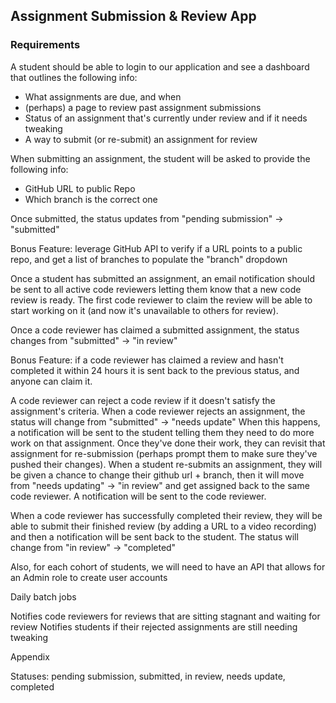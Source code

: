 ## Assignment Submission & Review App

### Requirements

A student should be able to login to our application and see a dashboard that outlines the following info:

- What assignments are due, and when
- (perhaps) a page to review past assignment submissions
- Status of an assignment that's currently under review and if it needs tweaking
- A way to submit (or re-submit) an assignment for review

When submitting an assignment, the student will be asked to provide the following info:

- GitHub URL to public Repo
- Which branch is the correct one

Once submitted, the status updates from "pending submission" -> "submitted"

Bonus Feature: leverage GitHub API to verify if a URL points to a public repo, and get a list of branches to populate the "branch" dropdown

Once a student has submitted an assignment, an email notification should be sent to all active code
reviewers letting them know that a new code review is ready. The first code reviewer to claim
the review will be able to start working on it (and now it's unavailable to others for review).

Once a code reviewer has claimed a submitted assignment, the status changes from
"submitted" -> "in review"

Bonus Feature: if a code reviewer has claimed a review and hasn't completed it within 24 hours it is sent back to the previous status, and anyone can claim it.
  
A code reviewer can reject a code review if it doesn't satisfy the assignment's criteria.
When a code reviewer rejects an assignment, the status will change from "submitted" -> "needs update"
When this happens, a notification will be sent to the student telling them they need to do
more work on that assignment. Once they've done their work, they can revisit that assignment
for re-submission (perhaps prompt them to make sure they've pushed their changes).
When a student re-submits an assignment, they will be given a chance to change their github url + branch, then it will move from "needs updating" -> "in review" and get assigned back to the same code reviewer. A notification will be sent to the code reviewer.

When a code reviewer has successfully completed their review, they will be able to submit
their finished review (by adding a URL to a video recording) and then a notification
will be sent back to the student. The status will change from "in review" -> "completed"

Also, for each cohort of students, we will need to have an API that allows for an
Admin role to create user accounts

Daily batch jobs

Notifies code reviewers for reviews that are sitting stagnant and waiting for review
Notifies students if their rejected assignments are still needing tweaking

Appendix

Statuses: pending submission, submitted, in review, needs update, completed
